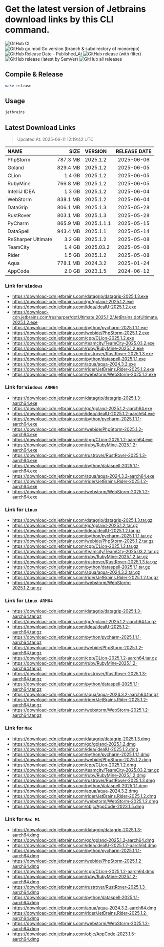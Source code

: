 # Get the latest version of Jetbrains download links by this CLI command.

![GitHub CI](https://github.com/designinlife/jetbrains/actions/workflows/ci.yml/badge.svg)
![GitHub go.mod Go version (branch & subdirectory of monorepo)](https://img.shields.io/github/go-mod/go-version/designinlife/jetbrains/master)
![GitHub Release Date - Published_At](https://img.shields.io/github/release-date/designinlife/jetbrains)
![GitHub release (with filter)](https://img.shields.io/github/v/release/designinlife/jetbrains)
![GitHub release (latest by SemVer)](https://img.shields.io/github/downloads/designinlife/jetbrains/v1.1.12/total)
![GitHub all releases](https://img.shields.io/github/downloads/designinlife/jetbrains/total)

## Compile & Release

```bash
make release
```

## Usage

```bash
jetbrains
```

## Latest Download Links

> Updated At: 2025-06-11 12:19:42 UTC

| NAME | SIZE | VERSION | RELEASE DATE |
| :-- | --: | :-- | :--: |
| PhpStorm | 787.3 MB | 2025.1.2 | 2025-06-06 |
| Goland | 829.4 MB | 2025.1.2 | 2025-06-05 |
| CLion | 1.4 GB | 2025.1.2 | 2025-06-05 |
| RubyMine | 766.8 MB | 2025.1.2 | 2025-06-05 |
| IntelliJ IDEA | 1.3 GB | 2025.1.2 | 2025-06-04 |
| WebStorm | 838.1 MB | 2025.1.2 | 2025-06-04 |
| DataGrip | 806.1 MB | 2025.1.3 | 2025-05-28 |
| RustRover | 803.1 MB | 2025.1.3 | 2025-05-28 |
| PyCharm | 865.9 MB | 2025.1.1.1 | 2025-05-15 |
| DataSpell | 943.4 MB | 2025.1.1 | 2025-05-14 |
| ReSharper Ultimate | 3.2 GB | 2025.1.2 | 2025-05-08 |
| TeamCity | 1.4 GB | 2025.03.2 | 2025-05-08 |
| Rider | 1.5 GB | 2025.1.2 | 2025-05-08 |
| Aqua | 778.1 MB | 2024.3.2 | 2025-01-24 |
| AppCode | 2.0 GB | 2023.1.5 | 2024-06-12 |

### Link for `Windows`

* <https://download-cdn.jetbrains.com/datagrip/datagrip-2025.1.3.exe>
* <https://download-cdn.jetbrains.com/go/goland-2025.1.2.exe>
* <https://download-cdn.jetbrains.com/idea/ideaIU-2025.1.2.exe>
* <https://download-cdn.jetbrains.com/resharper/dotUltimate.2025.1.2/JetBrains.dotUltimate.2025.1.2.exe>
* <https://download-cdn.jetbrains.com/python/pycharm-2025.1.1.1.exe>
* <https://download-cdn.jetbrains.com/webide/PhpStorm-2025.1.2.exe>
* <https://download-cdn.jetbrains.com/cpp/CLion-2025.1.2.exe>
* <https://download-cdn.jetbrains.com/teamcity/TeamCity-2025.03.2.exe>
* <https://download-cdn.jetbrains.com/ruby/RubyMine-2025.1.2.exe>
* <https://download-cdn.jetbrains.com/rustrover/RustRover-2025.1.3.exe>
* <https://download-cdn.jetbrains.com/python/dataspell-2025.1.1.exe>
* <https://download-cdn.jetbrains.com/aqua/aqua-2024.3.2.exe>
* <https://download-cdn.jetbrains.com/rider/JetBrains.Rider-2025.1.2.exe>
* <https://download-cdn.jetbrains.com/webstorm/WebStorm-2025.1.2.exe>

### Link for `Windows ARM64`

* <https://download-cdn.jetbrains.com/datagrip/datagrip-2025.1.3-aarch64.exe>
* <https://download-cdn.jetbrains.com/go/goland-2025.1.2-aarch64.exe>
* <https://download-cdn.jetbrains.com/idea/ideaIU-2025.1.2-aarch64.exe>
* <https://download-cdn.jetbrains.com/python/pycharm-2025.1.1.1-aarch64.exe>
* <https://download-cdn.jetbrains.com/webide/PhpStorm-2025.1.2-aarch64.exe>
* <https://download-cdn.jetbrains.com/cpp/CLion-2025.1.2-aarch64.exe>
* <https://download-cdn.jetbrains.com/ruby/RubyMine-2025.1.2-aarch64.exe>
* <https://download-cdn.jetbrains.com/rustrover/RustRover-2025.1.3-aarch64.exe>
* <https://download-cdn.jetbrains.com/python/dataspell-2025.1.1-aarch64.exe>
* <https://download-cdn.jetbrains.com/aqua/aqua-2024.3.2-aarch64.exe>
* <https://download-cdn.jetbrains.com/rider/JetBrains.Rider-2025.1.2-aarch64.exe>
* <https://download-cdn.jetbrains.com/webstorm/WebStorm-2025.1.2-aarch64.exe>

### Link for `Linux`

* <https://download-cdn.jetbrains.com/datagrip/datagrip-2025.1.3.tar.gz>
* <https://download-cdn.jetbrains.com/go/goland-2025.1.2.tar.gz>
* <https://download-cdn.jetbrains.com/idea/ideaIU-2025.1.2.tar.gz>
* <https://download-cdn.jetbrains.com/python/pycharm-2025.1.1.1.tar.gz>
* <https://download-cdn.jetbrains.com/webide/PhpStorm-2025.1.2.tar.gz>
* <https://download-cdn.jetbrains.com/cpp/CLion-2025.1.2.tar.gz>
* <https://download-cdn.jetbrains.com/teamcity/TeamCity-2025.03.2.tar.gz>
* <https://download-cdn.jetbrains.com/ruby/RubyMine-2025.1.2.tar.gz>
* <https://download-cdn.jetbrains.com/rustrover/RustRover-2025.1.3.tar.gz>
* <https://download-cdn.jetbrains.com/python/dataspell-2025.1.1.tar.gz>
* <https://download-cdn.jetbrains.com/aqua/aqua-2024.3.2.tar.gz>
* <https://download-cdn.jetbrains.com/rider/JetBrains.Rider-2025.1.2.tar.gz>
* <https://download-cdn.jetbrains.com/webstorm/WebStorm-2025.1.2.tar.gz>

### Link for `Linux ARM64`

* <https://download-cdn.jetbrains.com/datagrip/datagrip-2025.1.3-aarch64.tar.gz>
* <https://download-cdn.jetbrains.com/go/goland-2025.1.2-aarch64.tar.gz>
* <https://download-cdn.jetbrains.com/idea/ideaIU-2025.1.2-aarch64.tar.gz>
* <https://download-cdn.jetbrains.com/python/pycharm-2025.1.1.1-aarch64.tar.gz>
* <https://download-cdn.jetbrains.com/webide/PhpStorm-2025.1.2-aarch64.tar.gz>
* <https://download-cdn.jetbrains.com/cpp/CLion-2025.1.2-aarch64.tar.gz>
* <https://download-cdn.jetbrains.com/ruby/RubyMine-2025.1.2-aarch64.tar.gz>
* <https://download-cdn.jetbrains.com/rustrover/RustRover-2025.1.3-aarch64.tar.gz>
* <https://download-cdn.jetbrains.com/python/dataspell-2025.1.1-aarch64.tar.gz>
* <https://download-cdn.jetbrains.com/aqua/aqua-2024.3.2-aarch64.tar.gz>
* <https://download-cdn.jetbrains.com/rider/JetBrains.Rider-2025.1.2-aarch64.tar.gz>
* <https://download-cdn.jetbrains.com/webstorm/WebStorm-2025.1.2-aarch64.tar.gz>

### Link for `Mac`

* <https://download-cdn.jetbrains.com/datagrip/datagrip-2025.1.3.dmg>
* <https://download-cdn.jetbrains.com/go/goland-2025.1.2.dmg>
* <https://download-cdn.jetbrains.com/idea/ideaIU-2025.1.2.dmg>
* <https://download-cdn.jetbrains.com/python/pycharm-2025.1.1.1.dmg>
* <https://download-cdn.jetbrains.com/webide/PhpStorm-2025.1.2.dmg>
* <https://download-cdn.jetbrains.com/cpp/CLion-2025.1.2.dmg>
* <https://download-cdn.jetbrains.com/teamcity/TeamCity-2025.03.2.tar.gz>
* <https://download-cdn.jetbrains.com/ruby/RubyMine-2025.1.2.dmg>
* <https://download-cdn.jetbrains.com/rustrover/RustRover-2025.1.3.dmg>
* <https://download-cdn.jetbrains.com/python/dataspell-2025.1.1.dmg>
* <https://download-cdn.jetbrains.com/aqua/aqua-2024.3.2.dmg>
* <https://download-cdn.jetbrains.com/rider/JetBrains.Rider-2025.1.2.dmg>
* <https://download-cdn.jetbrains.com/webstorm/WebStorm-2025.1.2.dmg>
* <https://download-cdn.jetbrains.com/objc/AppCode-2023.1.5.dmg>

### Link for `Mac M1`

* <https://download-cdn.jetbrains.com/datagrip/datagrip-2025.1.3-aarch64.dmg>
* <https://download-cdn.jetbrains.com/go/goland-2025.1.2-aarch64.dmg>
* <https://download-cdn.jetbrains.com/idea/ideaIU-2025.1.2-aarch64.dmg>
* <https://download-cdn.jetbrains.com/python/pycharm-2025.1.1.1-aarch64.dmg>
* <https://download-cdn.jetbrains.com/webide/PhpStorm-2025.1.2-aarch64.dmg>
* <https://download-cdn.jetbrains.com/cpp/CLion-2025.1.2-aarch64.dmg>
* <https://download-cdn.jetbrains.com/ruby/RubyMine-2025.1.2-aarch64.dmg>
* <https://download-cdn.jetbrains.com/rustrover/RustRover-2025.1.3-aarch64.dmg>
* <https://download-cdn.jetbrains.com/python/dataspell-2025.1.1-aarch64.dmg>
* <https://download-cdn.jetbrains.com/aqua/aqua-2024.3.2-aarch64.dmg>
* <https://download-cdn.jetbrains.com/rider/JetBrains.Rider-2025.1.2-aarch64.dmg>
* <https://download-cdn.jetbrains.com/webstorm/WebStorm-2025.1.2-aarch64.dmg>
* <https://download-cdn.jetbrains.com/objc/AppCode-2023.1.5-aarch64.dmg>
